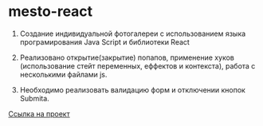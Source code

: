 # mesto-react

1. Создание индивидуальной фотогалереи с использованием языка програмирования Java Script и библиотеки React

2. Реализовано открытие(закрытие) попапов, применение хуков (использование стейт переменных, еффектов и контекста), работа с несколькими файлами js.

2. Необходимо реализовать валидацию форм и отключении кнопок Submita.


 
 [Ссылка на проект](https://alix1982.github.io/mesto/index.html)